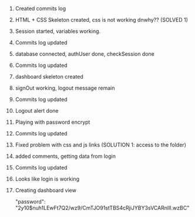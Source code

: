 1. Created commits log
2. HTML + CSS Skeleton created, css is not working dnwhy?? (SOLVED 1)
3. Session started, variables working.
4. Commits log updated
5. database connected, authUser done, checkSession done
6. Commits log updated
7. dashboard skeleton created
8. signOut working, logout message remain
9. Commits log updated
10. Logout alert done
11. Playing with password encrypt
12. Commits log updated
13. Fixed problem with css and js links (SOLUTION 1: access to the folder)
14. added comments, getting data from login
15. Commits log updated
16. Looks like login is working
17. Creating dashboard view



    "password": "$2y$10$nuh1LEwFt7Q2/wz9/CmTJO91stTBS4cRjiJYBY3sVCARnllI.wzBC"
